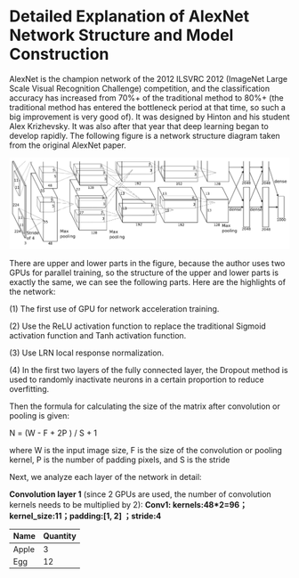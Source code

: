 # Detailed Explanation of AlexNet Network Structure and Model Construction

AlexNet is the champion network of the 2012 ILSVRC 2012 (ImageNet Large Scale Visual Recognition Challenge) competition, and the classification accuracy has increased from 70%+ of the traditional method to 80%+ (the traditional method has entered the bottleneck period at that time, so such a big improvement is very good of). It was designed by Hinton and his student Alex Krizhevsky. It was also after that year that deep learning began to develop rapidly. The following figure is a network structure diagram taken from the original AlexNet paper.

![image](https://github.com/HsiaoChungYen/Application-of-Deep-Learning-in-Image-Processing/blob/main/pytorch_classification/Project2_alexnet/AlexNet's_network_structure_diagram.png)

There are upper and lower parts in the figure, because the author uses two GPUs for parallel training, so the structure of the upper and lower parts is exactly the same, we can see the following parts. Here are the highlights of the network:

(1) The first use of GPU for network acceleration training.

(2) Use the ReLU activation function to replace the traditional Sigmoid activation function and Tanh activation function.

(3) Use LRN local response normalization.

(4) In the first two layers of the fully connected layer, the Dropout method is used to randomly inactivate neurons in a certain proportion to reduce overfitting.
  
Then the formula for calculating the size of the matrix after convolution or pooling is given:

   N = (W - F + 2P ) / S + 1

where W is the input image size, F is the size of the convolution or pooling kernel, P is the number of padding pixels, and S is the stride

Next, we analyze each layer of the network in detail:

**Convolution layer 1** (since 2 GPUs are used, the number of convolution kernels needs to be multiplied by 2):
**Conv1: kernels:48*2=96；kernel_size:11；padding:[1, 2] ；stride:4**

|Name |Quantity|
|-----|--------|
|Apple|3       |
|Egg  |12      |
